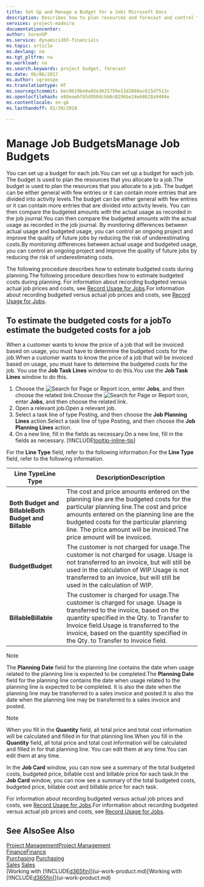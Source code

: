 ```yaml
---
title: Set Up and Manage a Budget for a Job| Microsoft Docs
description: Describes how to plan resources and forecast and control the costs of a project by setting up a budget for each job.
services: project-madeira
documentationcenter: 
author: SorenGP
ms.service: dynamics365-financials
ms.topic: article
ms.devlang: na
ms.tgt_pltfrm: na
ms.workload: na
ms.search.keywords: project budget, forecast
ms.date: 06/06/2017
ms.author: sgroespe
ms.translationtype: HT
ms.sourcegitcommit: bec0619be0a65e3625759e13d2866ac615d7513c
ms.openlocfilehash: e88eaebf65d950dcbb6c0296be24e68628a9494e
ms.contentlocale: en-gb
ms.lasthandoff: 01/30/2018

---
```

# <a name="manage-job-budgets"></a><span data-ttu-id="9ea42-103">Manage Job Budgets</span><span class="sxs-lookup"><span data-stu-id="9ea42-103">Manage Job Budgets</span></span>
<span data-ttu-id="9ea42-104">You can set up a budget for each job.</span><span class="sxs-lookup"><span data-stu-id="9ea42-104">You can set up a budget for each job.</span></span> <span data-ttu-id="9ea42-105">The budget is used to plan the resources that you allocate to a job.</span><span class="sxs-lookup"><span data-stu-id="9ea42-105">The budget is used to plan the resources that you allocate to a job.</span></span> <span data-ttu-id="9ea42-106">The budget can be either general with few entries or it can contain more entries that are divided into activity levels.</span><span class="sxs-lookup"><span data-stu-id="9ea42-106">The budget can be either general with few entries or it can contain more entries that are divided into activity levels.</span></span> <span data-ttu-id="9ea42-107">You can then compare the budgeted amounts with the actual usage as recorded in the job journal.</span><span class="sxs-lookup"><span data-stu-id="9ea42-107">You can then compare the budgeted amounts with the actual usage as recorded in the job journal.</span></span> <span data-ttu-id="9ea42-108">By monitoring differences between actual usage and budgeted usage, you can control an ongoing project and improve the quality of future jobs by reducing the risk of underestimating costs.</span><span class="sxs-lookup"><span data-stu-id="9ea42-108">By monitoring differences between actual usage and budgeted usage, you can control an ongoing project and improve the quality of future jobs by reducing the risk of underestimating costs.</span></span>

<span data-ttu-id="9ea42-109">The following procedure describes how to estimate budgeted costs during planning.</span><span class="sxs-lookup"><span data-stu-id="9ea42-109">The following procedure describes how to estimate budgeted costs during planning.</span></span> <span data-ttu-id="9ea42-110">For information about recording budgeted versus actual job prices and costs, see [Record Usage for Jobs](projects-how-record-job-usage.md).</span><span class="sxs-lookup"><span data-stu-id="9ea42-110">For information about recording budgeted versus actual job prices and costs, see [Record Usage for Jobs](projects-how-record-job-usage.md).</span></span>  

## <a name="JobBudgetCosts"></a> <span data-ttu-id="9ea42-111">To estimate the budgeted costs for a job</span><span class="sxs-lookup"><span data-stu-id="9ea42-111">To estimate the budgeted costs for a job</span></span>
<span data-ttu-id="9ea42-112">When a customer wants to know the price of a job that will be invoiced based on usage, you must have to determine the budgeted costs for the job.</span><span class="sxs-lookup"><span data-stu-id="9ea42-112">When a customer wants to know the price of a job that will be invoiced based on usage, you must have to determine the budgeted costs for the job.</span></span> <span data-ttu-id="9ea42-113">You use the **Job Task Lines** window to do this.</span><span class="sxs-lookup"><span data-stu-id="9ea42-113">You use the **Job Task Lines** window to do this.</span></span>

1. <span data-ttu-id="9ea42-114">Choose the ![Search for Page or Report](media/ui-search/search_small.png "Search for Page or Report icon") icon, enter **Jobs**, and then choose the related link.</span><span class="sxs-lookup"><span data-stu-id="9ea42-114">Choose the ![Search for Page or Report](media/ui-search/search_small.png "Search for Page or Report icon") icon, enter **Jobs**, and then choose the related link.</span></span>  
2. <span data-ttu-id="9ea42-115">Open a relevant job.</span><span class="sxs-lookup"><span data-stu-id="9ea42-115">Open a relevant job.</span></span>
3. <span data-ttu-id="9ea42-116">Select a task line of type Posting, and then choose the **Job Planning Lines** action.</span><span class="sxs-lookup"><span data-stu-id="9ea42-116">Select a task line of type Posting, and then choose the **Job Planning Lines** action.</span></span>
4. <span data-ttu-id="9ea42-117">On a new line, fill in the fields as necessary.</span><span class="sxs-lookup"><span data-stu-id="9ea42-117">On a new line, fill in the fields as necessary.</span></span> [!INCLUDE[tooltip-inline-tip](includes/tooltip-inline-tip_md.md)]   

<span data-ttu-id="9ea42-118">For the **Line Type** field, refer to the following information.</span><span class="sxs-lookup"><span data-stu-id="9ea42-118">For the **Line Type** field, refer to the following information.</span></span>  

| <span data-ttu-id="9ea42-119">Line Type</span><span class="sxs-lookup"><span data-stu-id="9ea42-119">Line Type</span></span> | <span data-ttu-id="9ea42-120">Description</span><span class="sxs-lookup"><span data-stu-id="9ea42-120">Description</span></span> |
| --- | --- |
| <span data-ttu-id="9ea42-121">**Both Budget and Billable**</span><span class="sxs-lookup"><span data-stu-id="9ea42-121">**Both Budget and Billable**</span></span> |<span data-ttu-id="9ea42-122">The cost and price amounts entered on the planning line are the budgeted costs for the particular planning line.</span><span class="sxs-lookup"><span data-stu-id="9ea42-122">The cost and price amounts entered on the planning line are the budgeted costs for the particular planning line.</span></span> <span data-ttu-id="9ea42-123">The price amount will be invoiced.</span><span class="sxs-lookup"><span data-stu-id="9ea42-123">The price amount will be invoiced.</span></span> |
| <span data-ttu-id="9ea42-124">**Budget**</span><span class="sxs-lookup"><span data-stu-id="9ea42-124">**Budget**</span></span> |<span data-ttu-id="9ea42-125">The customer is not charged for usage.</span><span class="sxs-lookup"><span data-stu-id="9ea42-125">The customer is not charged for usage.</span></span> <span data-ttu-id="9ea42-126">Usage is not transferred to an invoice, but will still be used in the calculation of WIP.</span><span class="sxs-lookup"><span data-stu-id="9ea42-126">Usage is not transferred to an invoice, but will still be used in the calculation of WIP.</span></span> |
| <span data-ttu-id="9ea42-127">**Billable**</span><span class="sxs-lookup"><span data-stu-id="9ea42-127">**Billable**</span></span> |<span data-ttu-id="9ea42-128">The customer is charged for usage.</span><span class="sxs-lookup"><span data-stu-id="9ea42-128">The customer is charged for usage.</span></span> <span data-ttu-id="9ea42-129">Usage is transferred to the invoice, based on the quantity specified in the Qty. to Transfer to Invoice field.</span><span class="sxs-lookup"><span data-stu-id="9ea42-129">Usage is transferred to the invoice, based on the quantity specified in the Qty. to Transfer to Invoice field.</span></span> |

> [!NOTE]  
>   <span data-ttu-id="9ea42-130">The **Planning Date** field for the planning line contains the date when usage related to the planning line is expected to be completed.</span><span class="sxs-lookup"><span data-stu-id="9ea42-130">The **Planning Date** field for the planning line contains the date when usage related to the planning line is expected to be completed.</span></span> <span data-ttu-id="9ea42-131">It is also the date when the planning line may be transferred to a sales invoice and posted.</span><span class="sxs-lookup"><span data-stu-id="9ea42-131">It is also the date when the planning line may be transferred to a sales invoice and posted.</span></span>  

> [!NOTE]  
>   <span data-ttu-id="9ea42-132">When you fill in the **Quantity** field, all total price and total cost information will be calculated and filled in for that planning line.</span><span class="sxs-lookup"><span data-stu-id="9ea42-132">When you fill in the **Quantity** field, all total price and total cost information will be calculated and filled in for that planning line.</span></span> <span data-ttu-id="9ea42-133">You can edit them at any time.</span><span class="sxs-lookup"><span data-stu-id="9ea42-133">You can edit them at any time.</span></span>

<span data-ttu-id="9ea42-134">In the **Job Card** window, you can now see a summary of the total budgeted costs, budgeted price, billable cost and billable price for each task.</span><span class="sxs-lookup"><span data-stu-id="9ea42-134">In the **Job Card** window, you can now see a summary of the total budgeted costs, budgeted price, billable cost and billable price for each task.</span></span>

<span data-ttu-id="9ea42-135">For information about recording budgeted versus actual job prices and costs, see [Record Usage for Jobs](projects-how-record-job-usage.md).</span><span class="sxs-lookup"><span data-stu-id="9ea42-135">For information about recording budgeted versus actual job prices and costs, see [Record Usage for Jobs](projects-how-record-job-usage.md).</span></span>

## <a name="see-also"></a><span data-ttu-id="9ea42-136">See Also</span><span class="sxs-lookup"><span data-stu-id="9ea42-136">See Also</span></span>
[<span data-ttu-id="9ea42-137">Project Management</span><span class="sxs-lookup"><span data-stu-id="9ea42-137">Project Management</span></span>](projects-manage-projects.md)  
[<span data-ttu-id="9ea42-138">Finance</span><span class="sxs-lookup"><span data-stu-id="9ea42-138">Finance</span></span>](finance.md)  
<span data-ttu-id="9ea42-139">[Purchasing](purchasing-manage-purchasing.md)       </span><span class="sxs-lookup"><span data-stu-id="9ea42-139">[Purchasing](purchasing-manage-purchasing.md)       </span></span>  
<span data-ttu-id="9ea42-140">[Sales](sales-manage-sales.md)    </span><span class="sxs-lookup"><span data-stu-id="9ea42-140">[Sales](sales-manage-sales.md)    </span></span>  
<span data-ttu-id="9ea42-141">[Working with [!INCLUDE[d365fin](includes/d365fin_md.md)]](ui-work-product.md)</span><span class="sxs-lookup"><span data-stu-id="9ea42-141">[Working with [!INCLUDE[d365fin](includes/d365fin_md.md)]](ui-work-product.md)</span></span>  

